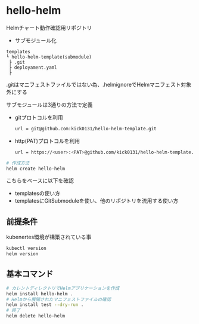 # hello-helm
Helmチャート動作確認用リポジトリ
- サブモジュール化

```
templates
└ hello-helm-template(submodule)
 ├ .git
 ├ deployament.yaml
 ├ 
```
.gitはマニフェストファイルではない為、.helmignoreでHelmマニフェスト対象外にする

サブモジュールは3通りの方法で定義
- gitプロトコルを利用
  ```bash
  url = git@github.com:kick0131/hello-helm-template.git
  ```
- http(PAT)プロトコルを利用
  ```bash
  url = https://<user>:<PAT>@github.com/kick0131/hello-helm-template.git
  ```


```bash
# 作成方法
helm create hello-helm
```
こちらをベースに以下を確認

- templatesの使い方
- templatesにGitSubmoduleを使い、他のリポジトリを流用する使い方

## 前提条件
kubenertes環境が構築されている事
```bash
kubectl version
helm version
```

## 基本コマンド
```bash
# カレントディレクトリでHelmアプリケーションを作成
helm install hello-helm .
# Helmから展開されたマニフェストファイルの確認
helm install test --dry-run .
# 終了
helm delete hello-helm
```
